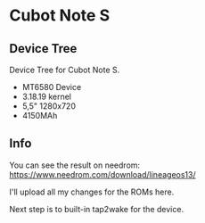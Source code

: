 Cubot Note S 
===========
Device Tree
------------------

Device Tree for Cubot Note S. 

- MT6580 Device
- 3.18.19 kernel
- 5,5" 1280x720
- 4150MAh




Info
---------------

You can see the result on needrom: 
https://www.needrom.com/download/lineageos13/

I'll upload all my changes for the ROMs here. 

Next step is to built-in tap2wake for the device. 
